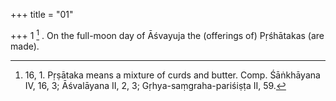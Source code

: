 +++
title = "01"

+++
1 [^1] . On the full-moon day of Āśvayuja the (offerings of) Pṛśhātakas (are made).


[^1]:  16, 1. Pṛṣātaka means a mixture of curds and butter. Comp. Śāṅkhāyana IV, 16, 3; Āśvalāyana II, 2, 3; Gṛhya-saṃgraha-pariśiṣṭa II, 59.
